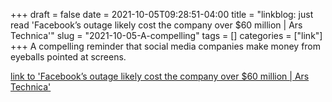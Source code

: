 +++draft = falsedate = 2021-10-05T09:28:51-04:00title = "linkblog: just read 'Facebook’s outage likely cost the company over $60 million | Ars Technica'"slug = "2021-10-05-A-compelling"tags = []categories = ["link"]+++A compelling reminder that social media companies make money from eyeballs pointed at screens. [link to 'Facebook’s outage likely cost the company over $60 million | Ars Technica'](https://arstechnica.com/information-technology/2021/10/facebook-outage-likely-caused-60m-loss-impacted-small-businesses/)
